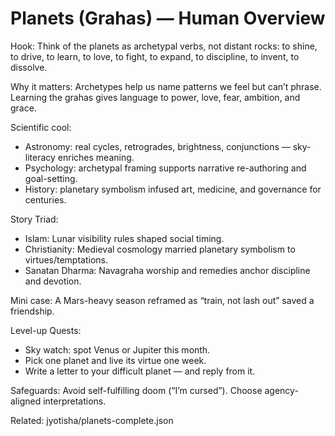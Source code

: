 # Planets (Grahas) — Human Overview

Hook:
Think of the planets as archetypal verbs, not distant rocks: to shine, to drive, to learn, to love, to fight, to expand, to discipline, to invent, to dissolve.

Why it matters:
Archetypes help us name patterns we feel but can’t phrase. Learning the grahas gives language to power, love, fear, ambition, and grace.

Scientific cool:
- Astronomy: real cycles, retrogrades, brightness, conjunctions — sky-literacy enriches meaning.
- Psychology: archetypal framing supports narrative re-authoring and goal-setting.
- History: planetary symbolism infused art, medicine, and governance for centuries.

Story Triad:
- Islam: Lunar visibility rules shaped social timing.
- Christianity: Medieval cosmology married planetary symbolism to virtues/temptations.
- Sanatan Dharma: Navagraha worship and remedies anchor discipline and devotion.

Mini case:
A Mars-heavy season reframed as “train, not lash out” saved a friendship.

Level-up Quests:
- Sky watch: spot Venus or Jupiter this month.
- Pick one planet and live its virtue one week.
- Write a letter to your difficult planet — and reply from it.

Safeguards:
Avoid self-fulfilling doom (“I’m cursed”). Choose agency-aligned interpretations.

Related: jyotisha/planets-complete.json

